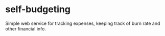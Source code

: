 # self-budgeting
Simple web service for tracking expenses, keeping track of burn rate and other financial info.
